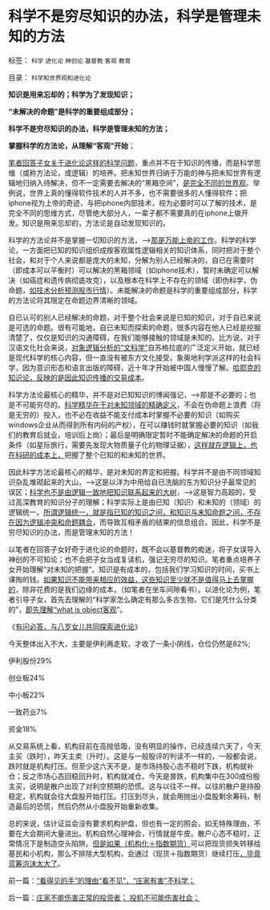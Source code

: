 # 科学不是穷尽知识的办法，科学是管理未知的方法

标签： `科学` `进化论` `神创论` `基督教` `客观` `教育` 

目录： `科学和世界观和进化论`

**知识是用来忘却的；科学为了发现知识；**

**“未解决的命题”是科学的重要组成部分；**

**科学不是穷尽知识的办法，科学是管理未知的方法；**

**掌握科学的方法论，从理解“客观”开始**；

[笔者回答子女关于进化论这样的科学问题](../../../2012/11/21/八岁女童探索进化论.md)，重点并不在于知识的传播，而是科学思维（或称方法论，或逻辑）的培养。把未知世界归纳于万能的神与把未知世界有逻辑地归纳入待解决，但不一定需要去解决的“黑箱空间”，[是完全不同的世界观](../../../2009/3/11/信仰，个人世界观的基础断言；不是绝对的道德标准.md)。举例说，世界上真的懂得软件技术的人并不多，也不需要很多的人懂得软件；把iphone视为上帝的奇迹，与把iphone内部技术，视为必要时可以了解的技术，是完全不同的思维方式，尽管绝大部分人，一辈子都不需要真的在iphone上做开发。知识是用来忘却的，方法论是自动发现知识的。

科学的方法论并不是掌握一切知识的方法，——>[那是万能上帝的工作](../../../2009/6/25/My&nbsp;God!我的上帝！绝对的真理存在吗？.md)。科学的科学论，一方面把已知的知识组织成按客观属性逻辑相关的知识体系，同时把对于整个社会，和对于个人来说都是庞大的未知，分解为别人已经解决的，自已在需要时（即成本可以平衡时）可以解决的黑箱领域（如iphone技术），暂时未确定可以解决（如癌症和遗传病彻底攻克），以及根本在科学上不存在的领域（即伪科学，伪命题，[如技术分析预测股市行情](../../../2011/12/27/个案不具统计意义约束下的技术分析，未来波动无法预期.md)）。未能解决的命题是科学的重要组成部分，科学的方法论将其限定在命题边界清晰的领域。

自已认可的别人已经解决的命题，对于整个社会来说是已知的知识，对于自已来说是可选的命题。很有可能地，自已未知而探索的命题，很多内容在他人已经是挖掘清楚了，仅仅是知识的沟通障碍，在我们能够接触的领域是未知的。比方说，对于汉语文化社会来说，[对象逻辑分析的“文科学”](../../../2010/6/10/中国最缺乏文科，“西方（文）科学”.md)自苏格拉底的广泛定义开始，就已经是现代科学的核心内容，但一直没有被东方文化接受。象奥地利学派这样的社会科学，因为意识形态和语言出版的障碍，近十年才开始被中国人慢慢了解。[哈耶克的知识论，反映的是因此知识传播的交易成本](../../../2009/11/6/语言文化和交易成本和分离统一的关系.md)。

科学方法论最核心的精华，并不是对已知知识的博闻强记，——>那是不必要的；也是不可能穷尽的。[科学精华在于对未知领域的精确定义](../../../2010/6/18/无所不能的伪科学，科学理论的逻辑责任.md)，不会在伪命题上浪费（将是无穷的）投入，也不必在收益不能支付成本时掌握不必要的知识（如购买windows企业从而得到所有内码的产权），在可以赚钱时就掌握必要的知识（如我们的教育后就业，培训后上岗）；最后是明确限定暂时不能确定解决的命题的开启条件（如星际旅行，需要先发现大物质量子化的物理证据），[这样就在逻辑上，也在科研的成本上，](../../../2009/11/28/人类科学探索历程的经济学视角.md)把握了整个已知的和未知的世界。

因此科学方法论最核心的精华，是对未知的界定和把握。科学并不是由不同领域知识杂乱堆砌起来的大山，——>这是以洋为中用给自已洗脑的东方知识分子最常见的误区；[科学也不是由逻辑一致地把知识联系起来的大树](../../../2010/6/10/“天无二日，法无二纲”科学体系基本要求.md)，——>这是智力高超的，受过高深教育的知识分子的理解；科学实际上是由已知（知识）和未知的（领域）的逻辑统一。[所谓逻辑统一，就是指已知的知识之间，和知识与未知命题之间，不存在因为逻辑冲突和命题耦合](../../../2010/6/11/“天无二日，法无二纲”单一断言规则.md)，而导致互相矛盾的结果的信息组合。因此，科学不是穷尽知识的办法，而是管理未知的方法！

以笔者在回答子女好奇于进化论的命题时，既不会以基督教的痴迷，将子女误导入神创的不可知论；也不会把子女当成复读机，强记无穷尽的知识。笔者重点培养子女开始理解“对未知的把握”。知识是有成本的，包括我们学习知识的时间，买书上课掏的钱。[如果知识不能带来相应的效益，这些知识至少就不是值得马上去掌握的](../../../2011/1/3/教育是个人投资，为了就业和就业的收入.md)，除非花费的是我们边缘的成本，（如笔者在坐车间隙看书）。以进化论为例，笔者引导子女，首先去理解的“科学家怎么确定有那么多古生物，它们是凭什么分类的”，[即先理解“what is object客观](../../../2011/2/21/科学标准和（哲学＝伪科学）.md)”。

《[有问必答，与八岁女儿共同探索进化论](../../../2012/11/21/八岁女童探索进化论.md)》

今天整体出入不大，主要是伊利再走软，才收了一条小阴线，仓位仍然是82%;

伊利股份29%

创业板24%

中小板22%

一致药业7%

资金18%

从交易系统上看，机构目前在高抛低吸，没有明显的操作，已经连续六天了，今天主买（跌时），昨天主卖（升时）。这是与一般股评的判读不一样的，一般都会说，跌时就是机构打压。但至少这六天不是，是市场持股心态不稳时下跌，机构就补仓；反之市场心态回稳回升时，机构就减仓。今天是普跌，机构集中在300成份股主买，说明是散户出现了对利空预期的恐慌。这与以往不一样。以往的散户是持股稳定，机构就会往大盘股开始打压。打压到尽头，就会用抛出小盘股剩余筹码，制造最后的恐慌，然后仍然从小盘股开始重新收集。

总的来说，估计证监会没有要求机构护盘，但也有一定的照会，如无特殊理由，不要在大会期间大量进出。机构自然心理神会，行情就是牛皮。散户心态不稳时，正常情况下是制造空头陷阱。[但是如果（机构化＋指数期货）](../../../2012/11/21/为什么证监会折腾“机构化”导致大熊市？.md)可以把现货损失转移给基民和小机构，那么不排除大型机构，会通过（现货＋指数期货）继续打压[，毕竟蓝筹泡沫太大了](../../../2012/11/20/大股东倾向分红，蓝筹股分红合理，股价向净资产靠拢.md)。



前一篇：[“看得见的手”的理由“看不见”，“庄家有害”不科学；](../../../2012/11/22/“看得见的手”的理由“看不见”，“庄家有害”不科学；.md)

后一篇：[庄家不能伤害正常的投资者；&nbsp;投机不可能伤害社会；](../../../2012/11/23/庄家不能伤害正常的投资者；&nbsp;投机不可能伤害社会；.md)